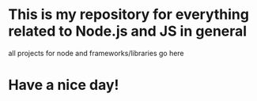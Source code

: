 # This is my repository for everything related to Node.js and JS in general
all projects for node and frameworks/libraries go here

# Have a nice day!
